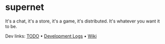 # supernet
It's a chat, it's a store, it's a game, it's distributed. It's whatever you want it to be.

Dev links: 
[TODO](https://github.com/hingobway/supernet/projects/1?fullscreen=true) &bullet; [Development Logs](https://github.com/orgs/the-supergroup/teams/supernet/) &bullet; [Wiki](https://github.com/hingobway/supernet/wiki)
